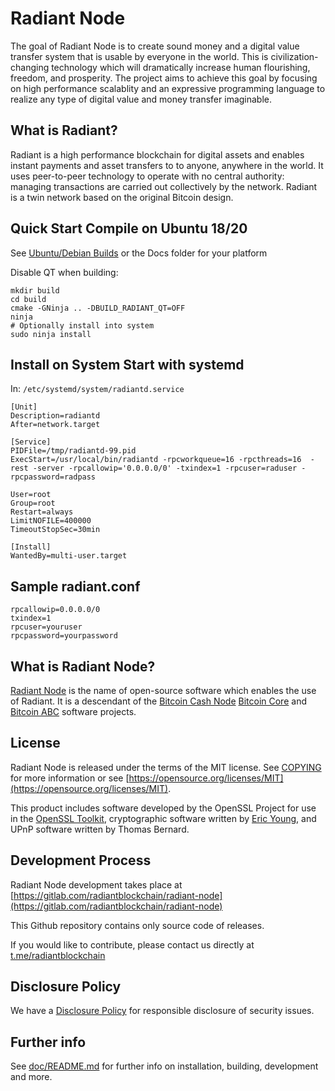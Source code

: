 Radiant Node
=================

The goal of Radiant Node is to create sound money and a digital value transfer
system that is usable by everyone in the world. This is civilization-changing 
technology which will dramatically increase human flourishing, freedom, and 
prosperity. The project aims to achieve this goal by focusing on high performance
scalablity and an expressive programming language to realize any type of digital
value and money transfer imaginable.

What is Radiant?
---------------------

Radiant is a high performance blockchain for digital assets and enables instant 
payments and asset transfers to to anyone, anywhere in the world. It uses 
peer-to-peer technology to operate with no central authority: managing 
transactions are carried out collectively by the network. Radiant is a twin 
network based on the original Bitcoin design.

Quick Start Compile on Ubuntu 18/20
---------------------

See [Ubuntu/Debian Builds](build_unix.md) or the Docs folder for your platform

Disable QT when building:

```
mkdir build
cd build
cmake -GNinja .. -DBUILD_RADIANT_QT=OFF
ninja
# Optionally install into system
sudo ninja install 
```

Install on System Start with systemd
--------------------------
In: `/etc/systemd/system/radiantd.service `
```
[Unit]
Description=radiantd
After=network.target

[Service]
PIDFile=/tmp/radiantd-99.pid
ExecStart=/usr/local/bin/radiantd -rpcworkqueue=16 -rpcthreads=16  -rest -server -rpcallowip='0.0.0.0/0' -txindex=1 -rpcuser=raduser -rpcpassword=radpass 

User=root
Group=root
Restart=always
LimitNOFILE=400000
TimeoutStopSec=30min

[Install]
WantedBy=multi-user.target

```

Sample radiant.conf
--------------------------
 
```
rpcallowip=0.0.0.0/0
txindex=1
rpcuser=youruser
rpcpassword=yourpassword

```


What is Radiant Node?
--------------------------

[Radiant Node](https://www.radiantblockchain.org) is the name of open-source
software which enables the use of Radiant. It is a descendant of the 
[Bitcoin Cash Node](https://bitcoincashnode.org) [Bitcoin Core](https://bitcoincore.org) 
and [Bitcoin ABC](https://www.bitcoinabc.org)
software projects.

License
-------

Radiant Node is released under the terms of the MIT license. See
[COPYING](COPYING) for more information or see
[https://opensource.org/licenses/MIT](https://opensource.org/licenses/MIT).

This product includes software developed by the OpenSSL Project for use in the
[OpenSSL Toolkit](https://www.openssl.org/), cryptographic software written by
[Eric Young](mailto:eay@cryptsoft.com), and UPnP software written by Thomas
Bernard.

Development Process
-------------------

Radiant Node development takes place at [https://gitlab.com/radiantblockchain/radiant-node](https://gitlab.com/radiantblockchain/radiant-node)

This Github repository contains only source code of releases.

If you would like to contribute, please contact us directly at
 [t.me/radiantblockchain](https://t.me/radiantblockchain)

Disclosure Policy
-----------------

We have a [Disclosure Policy](DISCLOSURE_POLICY.md) for responsible disclosure
of security issues.

Further info
------------

See [doc/README.md](doc/README.md) for further info on installation, building,
development and more.
